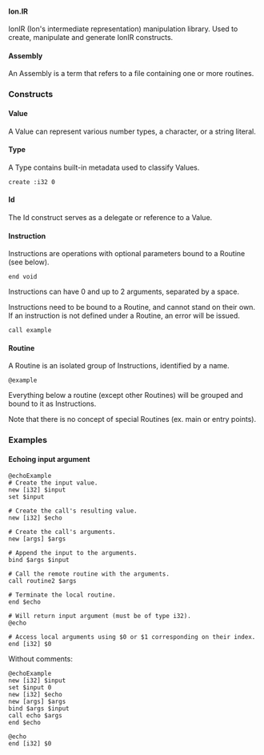 #### Ion.IR

IonIR (Ion's intermediate representation) manipulation library. Used to create, manipulate and generate IonIR constructs.

#### Assembly

An Assembly is a term that refers to a file containing one or more routines.

### Constructs

#### Value

A Value can represent various number types, a character, or a string literal.

#### Type

A Type contains built-in metadata used to classify Values.

```
create :i32 0
```

#### Id

The Id construct serves as a delegate or reference to a Value.

#### Instruction

Instructions are operations with optional parameters bound to a Routine (see below).

```
end void
```

Instructions can have 0 and up to 2 arguments, separated by a space.

Instructions need to be bound to a Routine, and cannot stand on their own. If an instruction is not defined under a Routine, an error will be issued.

```
call example
```

#### Routine

A Routine is an isolated group of Instructions, identified by a name.

```
@example
```

Everything below a routine (except other Routines) will be grouped and bound to it as Instructions.

Note that there is no concept of special Routines (ex. main or entry points).

### Examples

#### Echoing input argument

```
@echoExample
# Create the input value.
new [i32] $input
set $input 

# Create the call's resulting value.
new [i32] $echo

# Create the call's arguments.
new [args] $args

# Append the input to the arguments.
bind $args $input

# Call the remote routine with the arguments.
call routine2 $args

# Terminate the local routine.
end $echo

# Will return input argument (must be of type i32).
@echo

# Access local arguments using $0 or $1 corresponding on their index.
end [i32] $0
```

Without comments:

```
@echoExample
new [i32] $input
set $input 0
new [i32] $echo
new [args] $args
bind $args $input
call echo $args
end $echo

@echo
end [i32] $0
```
